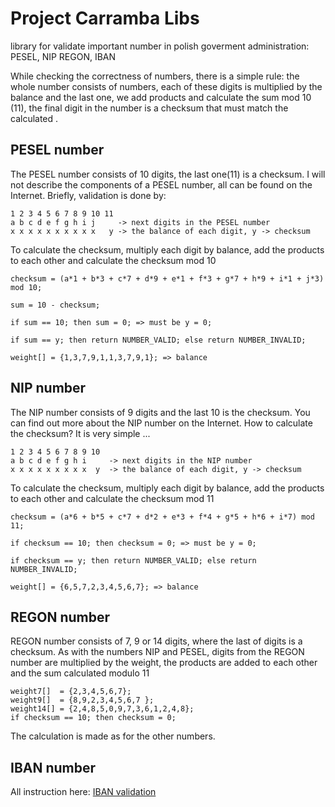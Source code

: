 # Project Carramba Libs
library for validate important number in polish goverment administration: PESEL, NIP REGON, IBAN

While checking the correctness of numbers, there is a simple rule: the whole number consists of numbers, each of these digits is multiplied by the balance and the last one, we add products and calculate the sum mod 10 (11), the final digit in the number is a checksum that must match the calculated .

## PESEL number

The PESEL number consists of 10 digits, the last one(11) is a checksum. I will not describe the components of a PESEL number, all can be found on the Internet. Briefly, validation is done by:

```
1 2 3 4 5 6 7 8 9 10 11
a b c d e f g h i j     -> next digits in the PESEL number
x x x x x x x x x x   y -> the balance of each digit, y -> checksum
```

To calculate the checksum, multiply each digit by balance, add the products to each other and calculate the checksum mod 10

```
checksum = (a*1 + b*3 + c*7 + d*9 + e*1 + f*3 + g*7 + h*9 + i*1 + j*3) mod 10; 

sum = 10 - checksum;

if sum == 10; then sum = 0; => must be y = 0;

if sum == y; then return NUMBER_VALID; else return NUMBER_INVALID;

weight[] = {1,3,7,9,1,1,3,7,9,1}; => balance
```


## NIP number

The NIP number consists of 9 digits and the last 10 is the checksum. You can find out more about the NIP number on the Internet. How to calculate the checksum? It is very simple ...

```
1 2 3 4 5 6 7 8 9 10 
a b c d e f g h i     -> next digits in the NIP number
x x x x x x x x x  y  -> the balance of each digit, y -> checksum
```

To calculate the checksum, multiply each digit by balance, add the products to each other and calculate the checksum mod 11

```
checksum = (a*6 + b*5 + c*7 + d*2 + e*3 + f*4 + g*5 + h*6 + i*7) mod 11; 

if checksum == 10; then checksum = 0; => must be y = 0;

if checksum == y; then return NUMBER_VALID; else return NUMBER_INVALID;

weight[] = {6,5,7,2,3,4,5,6,7}; => balance
```

## REGON number

REGON number consists of 7, 9 or 14 digits, where the last of digits is a checksum. As with the numbers NIP and PESEL, digits from the REGON number are multiplied by the weight, the products are added to each other and the sum calculated modulo 11

```
weight7[]  = {2,3,4,5,6,7};
weight9[]  = {8,9,2,3,4,5,6,7 };
weight14[] = {2,4,8,5,0,9,7,3,6,1,2,4,8};
if checksum == 10; then checksum = 0; 
```

The calculation is made as for the other numbers.


## IBAN number

All instruction here: [IBAN validation](https://romek.info/ut/banki.html)
